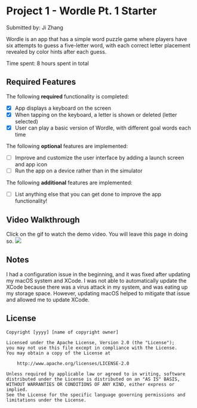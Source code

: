 
# Project 1 - Wordle Pt. 1 Starter

Submitted by: Ji Zhang

Wordle is an app that has a simple word puzzle game where players have six attempts to guess a five-letter word, with each correct letter placement revealed by color hints after each guess.

Time spent: 8 hours spent in total

## Required Features

The following **required** functionality is completed:

- [x] App displays a keyboard on the screen
- [x] When tapping on the keyboard, a letter is shown or deleted (letter selected)
- [x] User can play a basic version of Wordle, with different goal words each time

The following **optional** features are implemented:

- [ ] Improve and customize the user interface by adding a launch screen and app icon
- [ ] Run the app on a device rather than in the simulator

The following **additional** features are implemented:

- [ ] List anything else that you can get done to improve the app functionality!

## Video Walkthrough

Click on the gif to watch the demo video. You will leave this page in doing so. 
<a href="https://www.loom.com/share/3c9b0a33f2264633a764b8d99f7bc914">
    <img style="max-width:100px;" src="https://im4.ezgif.com/tmp/ezgif-4-e5b4e454fb.gif">
</a>


## Notes

I had a configuration issue in the beginning, and it was fixed after updating my macOS system and XCode. I was not able to automatically update the XCode because there was a virus attack in my system, and was eating up my storage space. However, updating macOS helped to mitigate that issue and allowed me to update XCode. 

## License

    Copyright [yyyy] [name of copyright owner]

    Licensed under the Apache License, Version 2.0 (the "License");
    you may not use this file except in compliance with the License.
    You may obtain a copy of the License at

        http://www.apache.org/licenses/LICENSE-2.0

    Unless required by applicable law or agreed to in writing, software
    distributed under the License is distributed on an "AS IS" BASIS,
    WITHOUT WARRANTIES OR CONDITIONS OF ANY KIND, either express or implied.
    See the License for the specific language governing permissions and
    limitations under the License.
